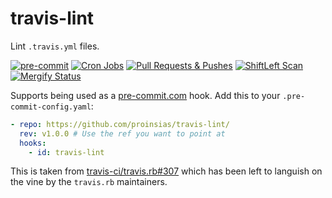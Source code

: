 # travis-lint

Lint `.travis.yml` files.

[![pre-commit](https://img.shields.io/badge/pre--commit-enabled-brightgreen?logo=pre-commit&logoColor=white)](https://github.com/pre-commit/pre-commit)
[![Cron Jobs](https://github.com/proinsias/travis-lint/workflows/Cron%20Jobs/badge.svg)](https://github.com/proinsias/travis-lint/actions/workflows/cronjobs.yml)
[![Pull Requests & Pushes](https://github.com/proinsias/travis-lint/workflows/Pull%20Requests%20%26%20Pushes/badge.svg)](https://github.com/proinsias/travis-lint/actions/workflows/pull-requests-and-pushes.yml)
[![ShiftLeft Scan](https://github.com/proinsias/travis-lint/workflows/ShiftLeft%20Scan/badge.svg)](https://github.com/proinsias/travis-lint/actions/workflows/shiftleft-analysis.yml)
[![Mergify Status][mergify-status]][mergify]

Supports being used as a [pre-commit.com](https://pre-commit.com) hook.
Add this to your `.pre-commit-config.yaml`:

```yaml
- repo: https://github.com/proinsias/travis-lint/
  rev: v1.0.0 # Use the ref you want to point at
  hooks:
    - id: travis-lint
```

This is taken from
[travis-ci/travis.rb#307](https://github.com/travis-ci/travis.rb/pull/307)
which has been left to languish on the vine by the `travis.rb` maintainers.

[mergify]: https://mergify.io
[mergify-status]: https://img.shields.io/endpoint.svg?url=https://gh.mergify.io/badges/proinsias/travis-lint&style=flat

